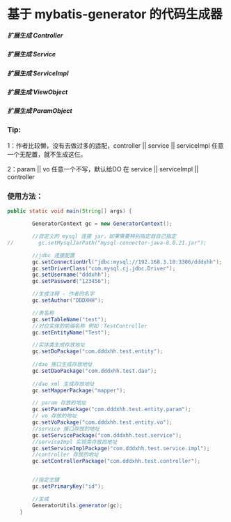 # 基于 mybatis-generator 的代码生成器

##### 扩展生成 Controller 

##### 扩展生成 Service

##### 扩展生成 ServiceImpl

##### 扩展生成 ViewObject

##### 扩展生成 ParamObject



### Tip:

1：作者比较懒，没有去做过多的适配，controller ||  service  || serviceImpl 任意一个无配置，就不生成这仨。

2：param || vo 任意一个不写，默认给DO 在 service || serviceImpl || controller



### 使用方法：

```java
public static void main(String[] args) {

        GeneratorContext gc = new GeneratorContext();

        //自定义的 mysql 连接 jar，如果需要特别指定就自己指定
//        gc.setMysqlJarPath("mysql-connector-java-8.0.21.jar");

        //jdbc 连接配置
        gc.setConnectionUrl("jdbc:mysql://192.168.3.10:3306/dddxhh");
        gc.setDriverClass("com.mysql.cj.jdbc.Driver");
        gc.setUsername("dddxhh");
        gc.setPassword("123456");

        //生成注释 - 作者的名字
        gc.setAuthor("DDDXHH");

        //表名称
        gc.setTableName("test");
    	//对应实体的前缀名称 例如：TestController
        gc.setEntityName("Test");

        //实体类生成存放地址
        gc.setDoPackage("com.dddxhh.test.entity");
    
        //dao 接口生成存放地址
    	gc.setDaoPackage("com.dddxhh.test.dao");
    	
    	//dao xml 生成存放地址
        gc.setMapperPackage("mapper");

        // param 存放的地址
        gc.setParamPackage("com.dddxhh.test.entity.param");
    	// vo 存放的地址
        gc.setVoPackage("com.dddxhh.test.entity.vo");
    	//service 接口存放的地址
        gc.setServicePackage("com.dddxhh.test.service");
    	//serviceImpl 实现类存放的地址
        gc.setServiceImplPackage("com.dddxhh.test.service.impl");
    	//controller 存放的地址
        gc.setControllerPackage("com.dddxhh.test.controller");


        //指定主键
        gc.setPrimaryKey("id");

        //生成
        GeneratorUtils.generator(gc);
    }
```

